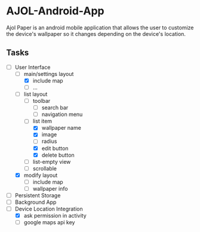 # AJOL-Android-App
Ajol Paper is an android mobile application that allows the user to customize the device's wallpaper so it changes depending on the device's location. 

## Tasks
- [ ] User Interface
	- [ ] main/settings layout
		- [x] include map
		- [ ] ...
	- [ ] list layout
		- [ ] toolbar
			- [ ] search bar
			- [ ] navigation menu
		- [ ] list item
			- [x] wallpaper name
			- [x] image
			- [ ] radius
			- [x] edit button
			- [x] delete button
		- [ ] list-empty view
		- [ ] scrollable
	- [x] modify layout
		- [ ] include map
		- [ ] wallpaper info
- [ ] Persistent Storage
- [ ] Background App
- [ ] Device Location Integration
	- [x] ask permission in activity
	- [ ] google maps api key
